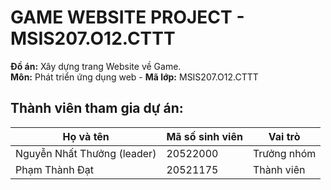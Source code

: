 # GAME WEBSITE PROJECT - MSIS207.O12.CTTT

**Đồ án:** Xây dựng trang Website về Game.  
**Môn:** Phát triển ứng dụng web - **Mã lớp:** MSIS207.O12.CTTT

## Thành viên tham gia dự án:

| Họ và tên                    | Mã số sinh viên | Vai trò         |
|-------------------------------|-----------------|-----------------|
| Nguyễn Nhất Thưởng (leader)  | 20522000        | Trưởng nhóm     |
| Phạm Thành Đạt                | 20521175        | Thành viên      |

